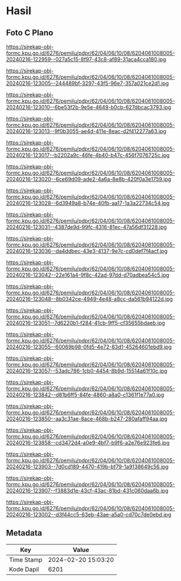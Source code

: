 # Hasil

## Foto C Plano

https://sirekap-obj-formc.kpu.go.id/6276/pemilu/pdpr/62/04/06/10/08/6204061008005-20240216-122959--027a5c15-8f97-43c8-af89-31aca4cca180.jpg

https://sirekap-obj-formc.kpu.go.id/6276/pemilu/pdpr/62/04/06/10/08/6204061008005-20240216-123005--244489bf-3297-43f5-96e7-357a021ce2d1.jpg

https://sirekap-obj-formc.kpu.go.id/6276/pemilu/pdpr/62/04/06/10/08/6204061008005-20240216-123010--6be53f2b-9e5e-4649-b0cb-627dbcac3793.jpg

https://sirekap-obj-formc.kpu.go.id/6276/pemilu/pdpr/62/04/06/10/08/6204061008005-20240216-123013--9f0b3055-ae4d-411e-8eac-d2f412277a63.jpg

https://sirekap-obj-formc.kpu.go.id/6276/pemilu/pdpr/62/04/06/10/08/6204061008005-20240216-123017--b2202a9c-46fe-4b40-b47c-456f7076725c.jpg

https://sirekap-obj-formc.kpu.go.id/6276/pemilu/pdpr/62/04/06/10/08/6204061008005-20240216-123020--6ce69d09-ade2-4a6a-8e8b-420f0a3e1759.jpg

https://sirekap-obj-formc.kpu.go.id/6276/pemilu/pdpr/62/04/06/10/08/6204061008005-20240216-123028--6d3949a8-b74e-40fb-aa17-1a3a22734c54.jpg

https://sirekap-obj-formc.kpu.go.id/6276/pemilu/pdpr/62/04/06/10/08/6204061008005-20240216-123031--4387de9d-99fc-4316-81ec-47a56df31228.jpg

https://sirekap-obj-formc.kpu.go.id/6276/pemilu/pdpr/62/04/06/10/08/6204061008005-20240216-123036--da4ddbec-43e3-4137-9e7c-cd0def7f4acf.jpg

https://sirekap-obj-formc.kpu.go.id/6276/pemilu/pdpr/62/04/06/10/08/6204061008005-20240216-123042--22e161a4-9f8c-42ad-97dd-d70adbea54c5.jpg

https://sirekap-obj-formc.kpu.go.id/6276/pemilu/pdpr/62/04/06/10/08/6204061008005-20240216-123048--8b0342ce-4949-4e48-a8cc-da561b94122d.jpg

https://sirekap-obj-formc.kpu.go.id/6276/pemilu/pdpr/62/04/06/10/08/6204061008005-20240216-123051--7d6220b1-f284-41cb-9ff5-cf35655bdaeb.jpg

https://sirekap-obj-formc.kpu.go.id/6276/pemilu/pdpr/62/04/06/10/08/6204061008005-20240216-123055--60069b98-0fd5-4e72-83d1-45264601ebd9.jpg

https://sirekap-obj-formc.kpu.go.id/6276/pemilu/pdpr/62/04/06/10/08/6204061008005-20240216-123057--53adc786-1cb0-4454-8b9d-15514a61f10c.jpg

https://sirekap-obj-formc.kpu.go.id/6276/pemilu/pdpr/62/04/06/10/08/6204061008005-20240216-123842--d81b6ff5-84fe-4860-a8a0-c1361f1e77a0.jpg

https://sirekap-obj-formc.kpu.go.id/6276/pemilu/pdpr/62/04/06/10/08/6204061008005-20240216-123850--aa3c31ae-8ace-468b-b247-280afaff94aa.jpg

https://sirekap-obj-formc.kpu.go.id/6276/pemilu/pdpr/62/04/06/10/08/6204061008005-20240216-123858--cd3472d4-a0e9-4bf7-b9f6-a2e76e923fe6.jpg

https://sirekap-obj-formc.kpu.go.id/6276/pemilu/pdpr/62/04/06/10/08/6204061008005-20240216-123903--7d0cd189-4470-419b-bf79-1a9138649c56.jpg

https://sirekap-obj-formc.kpu.go.id/6276/pemilu/pdpr/62/04/06/10/08/6204061008005-20240216-123907--f3883d1e-43cf-43ac-81bd-431c060daa6b.jpg

https://sirekap-obj-formc.kpu.go.id/6276/pemilu/pdpr/62/04/06/10/08/6204061008005-20240216-123002--d3f44cc5-63eb-43ae-a5a0-cd70c7de0ebd.jpg


## Metadata

| Key        | Value               |
| ---------- | ------------------- |
| Time Stamp | 2024-02-20 15:03:20 |
| Kode Dapil | 6201                |



